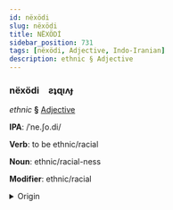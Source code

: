 ```yaml
---
id: nëxödi
slug: nëxödi
title: NËXÖDİ
sidebar_position: 731
tags: [nëxödi, Adjective, Indo-Iranian]
description: ethnic § Adjective
---
```


### nëxödi&emsp;<span kind="abugida">ƨʇɋıʌɟ</span>

*ethnic* **§** [Adjective](../../tags/Adjective)

**IPA**: /ˈne.ʃo.di/

**Verb**: to be ethnic/racial

**Noun**: ethnic/racial-ness

**Modifier**: ethnic/racial

<details>
    <summary>Origin</summary>
    Persian نِژادی nežâdi [ni.ʒɔ.d̪i]<br/>
    <em>Indo-Iranian Language Family</em>
</details>